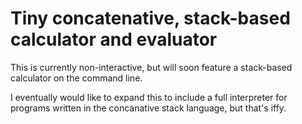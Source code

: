 # Tiny concatenative, stack-based calculator and evaluator

This is currently non-interactive, but will soon feature a stack-based calculator on the command line.

I eventually would like to expand this to include a full interpreter for programs written in the concanative stack language, but that's iffy.
